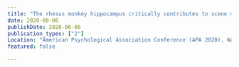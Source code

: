 ```yaml
---
title: "The rhesus monkey hippocampus critically contributes to scene memory retrieval, but not new learning"
date: 2020-08-06
publishDate: 2020-06-06
publication_types: ["2"]
Location: "American Psychological Association Conference (APA 2020), Washington D.C., USA"
featured: false

---
```


